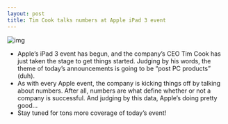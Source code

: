 ```yaml
---
layout: post
title: Tim Cook talks numbers at Apple iPad 3 event
---
```

![img](http://media.idownloadblog.com/wp-content/uploads/2012/03/315-million.jpg)
* Apple’s iPad 3 event has begun, and the company’s CEO Tim Cook has just taken the stage to get things started. Judging by his words, the theme of today’s announcements is going to be “post PC products” (duh).
* As with every Apple event, the company is kicking things off by talking about numbers. After all, numbers are what define whether or not a company is successful. And judging by this data, Apple’s doing pretty good…
* Stay tuned for tons more coverage of today’s event!

